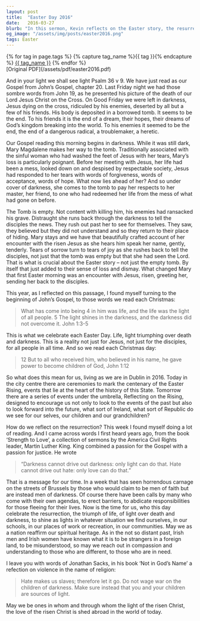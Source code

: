 ```yaml
---
layout: post
title:  "Easter Day 2016"
date:   2016-03-27
blurb: "In this sermon, Kevin reflects on the Easter story, the resurrection of Jesus Christ, and its significance in the world today. He emphasizes the triumph of life and light over death and darkness, drawing parallels with current events such as the centenary of the Easter Rising and the attacks in Brussels. He encourages listeners to shine as lights in their communities and to reach out in compassion and understanding."
og_image: "/assets/img/posts/easter2016.png"
tags: Easter
---    
```

<div class="tag-pills">
  {% for tag in page.tags %}
    {% capture tag_name %}{{ tag }}{% endcapture %}
    <a href="{{ site.baseurl }}/tag/{{ tag_name | slugify }}" class="tag-pill">{{ tag_name }}</a>
  {% endfor %}
</div>
[Original PDF](/assets/pdf/easter2016.pdf)

And in your light we shall see light Psalm 36 v 9. We have just read as our Gospel from John’s Gospel, chapter 20. Last Friday night we had those sombre words from John 19, as he presented his picture of the death of our Lord Jesus Christ on the Cross. On Good Friday we were left in darkness, Jesus dying on the cross, ridiculed by his enemies, deserted by all but a few of his friends. His body is deposited in a borrowed tomb. It seems to be the end. To his friends it is the end of a dream, their hopes, their dreams of God’s kingdom breaking into the world. To his enemies it seemed to be the end, the end of a dangerous radical, a troublemaker, a heretic.

Our Gospel reading this morning begins in darkness. While it was still dark, Mary Magdalene makes her way to the tomb. Traditionally associated with the sinful woman who had washed the feet of Jesus with her tears, Mary’s loss is particularly poignant. Before her meeting with Jesus, her life had been a mess, looked down on and despised by respectable society, Jesus had responded to her tears with words of forgiveness, words of acceptance, words of hope. What now lies ahead of her? And so under cover of darkness, she comes to the tomb to pay her respects to her master, her friend, to one who had redeemed her life from the mess of what had gone on before.

The Tomb is empty. Not content with killing him, his enemies had ransacked his grave. Distraught she runs back through the darkness to tell the disciples the news. They rush out past her to see for themselves. They saw, they believed but they did not understand and so they return to their place of hiding. Mary stays and we have that beautifully crafted account of her encounter with the risen Jesus as she hears him speak her name, gently, tenderly. Tears of sorrow turn to tears of joy as she rushes back to tell the disciples, not just that the tomb was empty but that she had seen the Lord. That is what is crucial about the Easter story – not just the empty tomb. By itself that just added to their sense of loss and dismay. What changed Mary that first Easter morning was an encounter with Jesus, risen, greeting her, sending her back to the disciples.

This year, as I reflected on this passage, I found myself turning to the beginning of John’s Gospel, to those words we read each Christmas:

> What has come into being 4 in him was life, and the life was the light of all people. 5 The light shines in the darkness, and the darkness did not overcome it. John 1:3-5

This is what we celebrate each Easter Day. Life, light triumphing over death and darkness. This is a reality not just for Jesus, not just for the disciples, for all people in all time. And so we read each Christmas day:

> 12 But to all who received him, who believed in his name, he gave power to become children of God, John 1:12

So what does this mean for us, living as we are in Dublin in 2016. Today in the city centre there are ceremonies to mark the centenary of the Easter Rising, events that lie at the heart of the history of this State. Tomorrow there are a series of events under the umbrella, Reflecting on the Rising, designed to encourage us not only to look to the events of the past but also to look forward into the future, what sort of Ireland, what sort of Republic do we see for our selves, our children and our grandchildren?

How do we reflect on the resurrection? This week I found myself doing a lot of reading. And I came across words I first heard years ago, from the book ‘Strength to Love’, a collection of sermons by the America Civil Rights leader, Martin Luther King. King combined a passion for the Gospel with a passion for justice. He wrote

> “Darkness cannot drive out darkness: only light can do that. Hate cannot drive out hate: only love can do that.”

That is a message for our time. In a week that has seen horrendous carnage on the streets of Brussels by those who would claim to be men of faith but are instead men of darkness. Of course there have been calls by many who come with their own agendas, to erect barriers, to abdicate responsibilities for those fleeing for their lives. Now is the time for us, who this day celebrate the resurrection, the triumph of life, of light over death and darkness, to shine as lights in whatever situation we find ourselves, in our schools, in our places of work or recreation, in our communities. May we as a nation reaffirm our spiritual heritage. As in the not so distant past, Irish men and Irish women have known what it is to be strangers in a foreign land, to be misunderstood, so may we reach out in compassion and understanding to those who are different, to those who are in need.

I leave you with words of Jonathan Sacks, in his book ‘Not in God’s Name’ a refection on violence in the name of religion:

> Hate makes us slaves; therefore let it go. Do not wage war on the children of darkness. Make sure instead that you and your children are sources of light.

May we be ones in whom and through whom the light of the risen Christ, the love of the risen Christ is shed abroad in the world of today.
